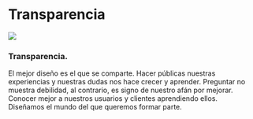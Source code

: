 # Transparencia

 <div class="center">


 <div class="margin-bottom-small">
   <img src="http://thonet.realized.es/doc/img/brand/experience/transparencia@2x.png"/>
 </div>

 <h3 class="big-title">Transparencia.</h3>

 <p class="center-description">
 El mejor diseño es el que se comparte. Hacer públicas nuestras experiencias y nuestras dudas nos hace crecer y aprender. Preguntar no muestra debilidad, al contrario, es signo de nuestro afán por mejorar. Conocer mejor a nuestros usuarios y clientes aprendiendo ellos.<br>Diseñamos el mundo del que queremos formar parte.
 </p>

 </div>

